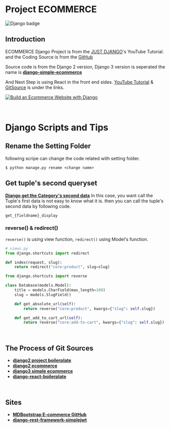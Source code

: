 # Project ECOMMERCE

![Django badge](https://img.shields.io/badge/Django-3.1-blue.svg)

## Introduction

ECOMMERCE Django Project is from the [JUST DJANGO](https://www.youtube.com/playlist?list=PLLRM7ROnmA9F2vBXypzzplFjcHUaKWWP5)'s YouTube Tutorial. and the Coding Source is from the [GitHub](https://github.com/justdjango/django-ecommerce)

Source code is from the Django 2 version, Django 3 version is seperated the name is **[django-simple-ecommerce](https://github.com/justdjango/django-simple-ecommerce)**

And Next Step is using React in the front end sides. [YouTube Tutorial](https://www.youtube.com/playlist?list=PLLRM7ROnmA9Hp8j_1NRCK6pNVFfSf4G7a) & [GitSource](https://github.com/justdjango/django-react-ecommerce) is under the links.

[![Build an Ecommerce Website with Django](https://i.ytimg.com/vi/z4USlooVXG0/hqdefault.jpg?sqp=-oaymwEXCNACELwBSFryq4qpAwkIARUAAIhCGAE=&rs=AOn4CLA8QhBJLQ2nI0omuhdYdfUR9QjPTg)](https://www.youtube.com/playlist?list=PLLRM7ROnmA9F2vBXypzzplFjcHUaKWWP5)

<br/>

# **Django Scripts and Tips**

## Rename the Setting Folder

following scripe can change the code related with setting folder.

`$ python manage.py rename <change name>`

## Get tuple's second queryset

**[Django get the Category's second data](https://ssungkang.tistory.com/entry/Django-ChoiceField-%EC%82%AC%EC%9A%A9%ED%95%98%EA%B8%B0)** In this case, you want call the Tuple's first data is not easy to know what it is. then you can call the tuple's second data by following code.

`get_{fieldname}_display`

### reverse() & redirect()

`reverse()` is using view function, `redirect()` using Model's function.

```python
# views.py
from django.shortcuts import redirect

def index(request, slug):
    return redirect("core:product", slug=slug)
```

```python
from django.shortcuts import reverse

class Database(models.Model):
    title = models.CharField(max_length=100)
    slug = models.SlugField()

    def get_absolute_url(self):
        return reverse("core:product", kwargs={"slug": self.slug})

    def get_add_to_cart_url(self):
        return reverse("core:add-to-cart", kwargs={"slug": self.slug})
```

<br/>

## The Process of Git Sources

- **[django2 project boilerplate](https://github.com/justdjango/django_project_boilerplate)**
- **[django2 ecommerce](https://github.com/justdjango/django-ecommerce)**
- **[django3 simple ecommerce](https://github.com/justdjango/django-react-ecommerce)**
- **[django-react-boilerplate](https://github.com/justdjango/django-react-boilerplate)**

<br/>

## Sites

- **[MDBootstrap E-commerce GitHub](https://github.com/mdbootstrap/Ecommerce-Template-Bootstrap)**
- **[django-rest-framework-simplejwt](https://github.com/SimpleJWT/django-rest-framework-simplejwt)**
